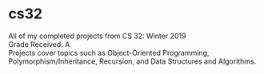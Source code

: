 # cs32
All of my completed projects from CS 32:  Winter 2019\
Grade Received: A\
Projects cover topics such as Object-Oriented Programming, Polymorphism/Inheritance, Recursion, and Data Structures and Algorithms.
